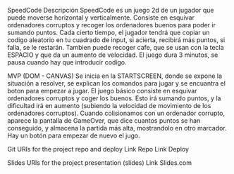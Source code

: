 SpeedCode
Descripción
SpeedCode es un juego 2d de un jugador que puede moverse horizontal y verticalmente.
Consiste en esquivar ordenadores corruptos y recoger los ordenadores buenos para poder
ir sumando puntos. Cada cierto tiempo, el jugador tendrá que copiar un codigo aleatorio
en tu cuadrado de input, si acierta, recibirá más puntos, si falla, se le restarán.
Tambien puede recoger cafe, que se usan con la tecla ESPACIO y que da un aumento de 
velocidad. El juego dura 3 minutos, se pausa cuando hay que introducir codigo.


MVP (DOM - CANVAS)
Se inicia en la STARTSCREEN, donde se expone la situación a resolver, se explican
los comandos para jugar y se encuantra el boton para empezar a jugar.
El juego básico consiste en esquivar ordenadores corruptos y coger los buenos.
Esto irá sumando puntos, y la dificultad irá en aumento (subiendo la velocidad
de movimiento de los ordenadores corruptos).
Cuando colisionamos con un ordenador corrupto, aparece la pantalla de GameOver,
que dice cuantos puntos se han conseguido, y almacena la partida más alta,
mostrandolo en otro marcador.
Hay un botón para empezar de nuevo el jugo.
                            
                

Git
URls for the project repo and deploy Link Repo Link Deploy

Slides
URls for the project presentation (slides) Link Slides.com